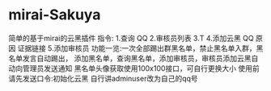 # mirai-Sakuya
简单的基于mirai的云黑插件
指令:
1.查询 QQ
2.审核员列表
3.T
4.添加云黑 QQ 原因 证据链接
5.添加审核员 
功能一览:一次全部踢出群黑名单，禁止黑名单入群，黑名单发言自动踢出，
添加黑名单，查询黑名单，添加审核员，审核员添加云黑自动向管理员发送通知
黑名单头像获取使用100x100接口，可自行更换大小
使用前请先发送口令:初始化云黑
自行讲adminuser改为自己的qq号
